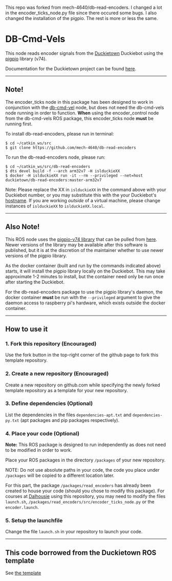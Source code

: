 
This repo was forked from mech-4640/db-read-encoders. I changed a lot in the encoder_ticks_node.py file since there occured some bugs. I also changed the installation of the pigpio. The rest is more or less the same.
# DB-Cmd-Vels
This node reads encoder signals from the [Duckietown](https://www.duckietown.org/) Duckiebot using the [pigpio](https://github.com/joan2937/pigpio) library (v74).

Documentation for the Duckietown project can be found [here](https://docs.duckietown.org/daffy/).

---
## Note!
The encoder_ticks node in this package has been designed to work in conjunction with the [db-cmd-vel](https://github.com/mech-4640/db-cmd-vel) node, but does not need the db-cmd-vels node running in order to function. 
**When** using the encoder_control node from the db-cmd-vels ROS package, 
this encoder_ticks node **must** be running first.


To install db-read-encoders, please run in terminal:

	$ cd ~/catkin_ws/src
	$ git clone https://github.com/mech-4640/db-read-encoders

To run the db-read-encoders node, please run:

	$ cd ~/catkin_ws/src/db-read-encoders
	$ dts devel build -f --arch arm32v7 -H islduckieXX
	$ docker -H islduckieXX run -it --rm --privileged --net=host duckietown/db-read-encoders:master-arm32v7

Note: Please replace the XX in `islduckieXX` in the command above with your Duckiebot number, or you may substitute this with the your Duckiebot's [hostname](https://docs.duckietown.org/DT19/opmanual_duckiebot/out/setup_duckiebot.html). If you are working _outside_ of a virtual machine, please change instances of `islduckieXX` to `islduckieXX.local`.

---

## Also Note!
This ROS node uses the [pigpio-v74 library](https://github.com/joan2937/pigpio) that can be pulled from [here](https://github.com/joan2937/pigpio).
Newer versions of the library may be available after this software is published, but it is at the discretion of the maintainer whether to use newer versions of the pigpio library.

As the docker container (built and run by the commands indicated above) starts, it will install the pigpio library locally on the Duckiebot. This may take approximate 1-2 minutes to install, but the container need only be run once after starting the Duckiebot.

For the db-read-encoders package to use the pigpio library's daemon, the docker container **must** be run with the `--privileged` argument to give the daemon access to raspberry pi's hardware, which exists outside the docker container.


---
	
## How to use it

### 1. Fork this repository (Encouraged)

Use the fork button in the top-right corner of the github page to fork this template repository.


### 2. Create a new repository (Encouraged)

Create a new repository on github.com while
specifying the newly forked template repository as
a template for your new repository.


### 3. Define dependencies (Optional)

List the dependencies in the files `dependencies-apt.txt` and
`dependencies-py.txt` (apt packages and pip packages respectively).


### 4. Place your code (Optional)

**Note:** This ROS package is designed to run independently as does not need to be modified in order to work.

Place your ROS packages in the directory `/packages` of
your new repository.

NOTE: Do not use absolute paths in your code,
the code you place under `/packages` will be copied to
a different location later.

For this part, the package `/packages/read_encoders` has already been created to house your code (should you chose to modify this package). For courses at [Dalhousie](https://www.dal.ca/faculty/engineering/mechanical.html) using this repository, you may need to modify the files `launch.sh`, `/packages/read_encoders/src/encoder_ticks_node.py` or the `encoder.launch`.


### 5. Setup the launchfile

Change the file `launch.sh` in your repository to launch your code.

---
## This code borrowed from the Duckietown ROS template
See [the template](https://github.com/duckietown/template-ros)
